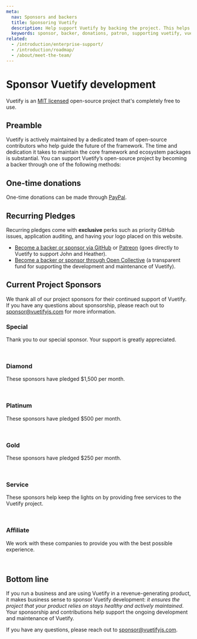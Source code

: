 ```yaml
---
meta:
  nav: Sponsors and backers
  title: Sponsoring Vuetify
  description: Help support Vuetify by backing the project. This helps with the maintenance of existing features and the development of new ones.
  keywords: sponsor, backer, donations, patron, supporting vuetify, vuetify support
related:
  - /introduction/enterprise-support/
  - /introduction/roadmap/
  - /about/meet-the-team/
---
```


# Sponsor Vuetify development

Vuetify is an [MIT licensed](https://github.com/vuetifyjs/vuetify/blob/master/LICENSE.md) open-source project that's completely free to use.

<PageFeatures />

<VoPromotionsCardVuetify />

## Preamble

Vuetify is actively maintained by a dedicated team of open-source contributors who help guide the future of the framework. The time and dedication it takes to maintain the core framework and ecosystem packages is substantial. You can support Vuetify’s open-source project by becoming a backer through one of the following methods:

## One-time donations

One-time donations can be made through [PayPal](https://paypal.me/vuetify).

## Recurring Pledges

Recurring pledges come with **exclusive** perks such as priority GitHub issues, application auditing, and having your logo placed on this website.

- [Become a backer or sponsor via GitHub](https://github.com/sponsors/johnleider) or [Patreon](https://www.patreon.com/vuetify) (goes directly to Vuetify to support John and Heather).
- [Become a backer or sponsor through Open Collective](https://opencollective.com/vuetify) (a transparent fund for supporting the development and maintenance of Vuetify).

## Current Project Sponsors

We thank all of our project sponsors for their continued support of Vuetify. If you have any questions about sponsorship, please reach out to [sponsor@vuetifyjs.com](mailto:sponsor@vuetifyjs.com) for more information.

### Special

Thank you to our special sponsor. Your support is greatly appreciated.

<SponsorSponsors tier="-2" width="240" />

<br>

### Diamond

These sponsors have pledged $1,500 per month.

<SponsorSponsors tier="1" />

<br>

### Platinum

These sponsors have pledged $500 per month.

<SponsorSponsors tier="2" />

<br>

### Gold

These sponsors have pledged $250 per month.

<SponsorSponsors tier="3" />

<br>

### Service

These sponsors help keep the lights on by providing free services to the Vuetify project.

<SponsorSponsors tier="6" />

<br>

### Affiliate

We work with these companies to provide you with the best possible experience.

<SponsorSponsors tier="5" />

<br>

## Bottom line

If you run a business and are using Vuetify in a revenue-generating product, it makes business sense to sponsor Vuetify development: *it ensures the project that your product relies on stays healthy and actively maintained*. Your sponsorship and contributions help support the ongoing development and maintenance of Vuetify.

If you have any questions, please reach out to [sponsor@vuetifyjs.com](mailto:sponsor@vuetifyjs.com).
